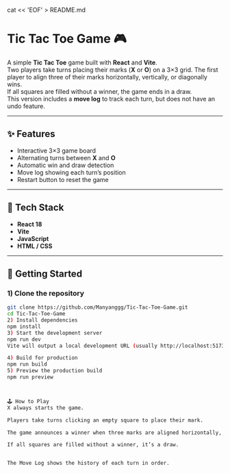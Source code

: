 cat << 'EOF' > README.md
# Tic Tac Toe Game 🎮

A simple **Tic Tac Toe** game built with **React** and **Vite**.  
Two players take turns placing their marks (**X** or **O**) on a 3×3 grid. The first player to align three of their marks horizontally, vertically, or diagonally wins.  
If all squares are filled without a winner, the game ends in a draw.  
This version includes a **move log** to track each turn, but does not have an undo feature.

---

## ✨ Features
- Interactive 3×3 game board
- Alternating turns between **X** and **O**
- Automatic win and draw detection
- Move log showing each turn’s position
- Restart button to reset the game

---

## 🧰 Tech Stack
- **React 18**
- **Vite**
- **JavaScript**
- **HTML / CSS**

---

## 🚀 Getting Started

### 1) Clone the repository
```bash
git clone https://github.com/Manyanggg/Tic-Tac-Toe-Game.git
cd Tic-Tac-Toe-Game
2) Install dependencies
npm install
3) Start the development server
npm run dev
Vite will output a local development URL (usually http://localhost:5173).

4) Build for production
npm run build
5) Preview the production build
npm run preview



🕹️ How to Play
X always starts the game.

Players take turns clicking an empty square to place their mark.

The game announces a winner when three marks are aligned horizontally, vertically, or diagonally.

If all squares are filled without a winner, it’s a draw.


The Move Log shows the history of each turn in order.